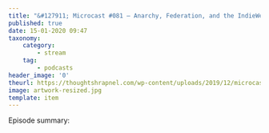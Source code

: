```yaml
---
title: "&#127911; Microcast #081 – Anarchy, Federation, and the IndieWeb | Doug Belshaw’s Thought Shrapnel"
published: true
date: 15-01-2020 09:47
taxonomy:
    category:
        - stream
    tag:
        - podcasts
header_image: '0'
theurl: https://thoughtshrapnel.com/wp-content/uploads/2019/12/microcast-081.mp3
image: artwork-resized.jpg
template: item
--- 
```

Episode summary: 
